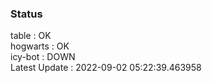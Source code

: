 ### Status


table : OK  
hogwarts : OK  
icy-bot : DOWN  
Latest Update : 2022-09-02 05:22:39.463958
